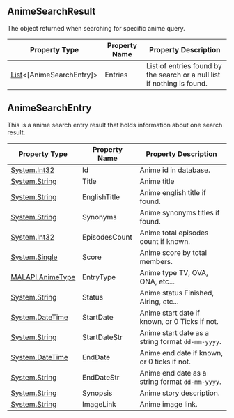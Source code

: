 ## AnimeSearchResult
The object returned when searching for specific anime query.

| Property Type | Property Name | Property Description |
| ------------- | ------------- | -------------------- |
| [List]<[AnimeSearchEntry]> | Entries | List of entries found by the search or a null list if nothing is found.|

## AnimeSearchEntry
This is a anime search entry result that holds information about one search result.

| Property Type | Property Name | Property Description |
| ------------- | ------------- | -------------------- |
| [System.Int32] | Id | Anime id in database. |
| [System.String] | Title | Anime title |
| [System.String] | EnglishTitle |  Anime english title if found. |
| [System.String] | Synonyms | Anime synonyms titles if found. |
| [System.Int32] | EpisodesCount | Anime total episodes count if known. |
| [System.Single] | Score | Anime score by total members. |
| [MALAPI.AnimeType] | EntryType | Anime type TV, OVA, ONA, etc... |
| [System.String] | Status | Anime status Finished, Airing, etc... |
| [System.DateTime] | StartDate | Anime start date if known, or 0 Ticks if not. |
| [System.String] | StartDateStr | Anime start date as a string format `dd-mm-yyyy`. |
| [System.DateTime] | EndDate | Anime end date if known, or 0 ticks if not. |
| [System.String] | EndDateStr | Anime end date as a string format `dd-mm-yyyy`. |
| [System.String] | Synopsis | Anime story description. |
| [System.String] | ImageLink | Anime image link. |

[MALAPI.Dto.AnimeSearchEntry]: <#animesearchentry>
[System.String]: <https://msdn.microsoft.com/en-us/library/system.string(v=vs.110).aspx>
[System.Int32]: <https://msdn.microsoft.com/en-us/library/system.int32(v=vs.80).aspx>
[System.DateTime]: <https://msdn.microsoft.com/en-us/library/system.datetime(v=vs.110).aspx>
[MALAPI.AnimeType]: <https://github.com/i3dprogrammer/myanimelistAPI-wrapper/blob/master/docs/Enumerations.md#animetype>
[System.Single]: <https://msdn.microsoft.com/en-us/library/system.single(v=vs.80).aspx>
[List]: <https://msdn.microsoft.com/en-us/library/6sh2ey19(v=vs.110).aspx>
